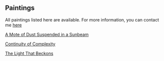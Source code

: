 ## Paintings

All paintings listed here are available. For more information, you can contact me [here](mailto:jameson@stone.tc?subject=[Axiomatic[Dev]]%2Painting%20Request)

[A Mote of Dust Suspended in a Sunbeam](./amoteofdust.md)

[Continuity of Complexity](continuity.md)

[The Light That Beckons](thelightthat.md)
